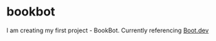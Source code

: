 # bookbot

I am creating my first project - BookBot. Currently referencing [Boot.dev](https://www.boot.dev) 